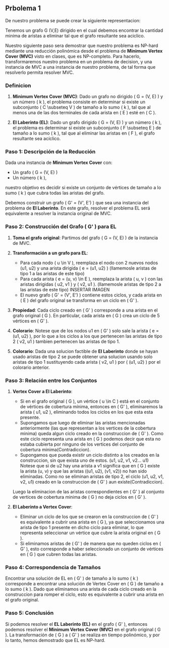 ## Prbolema 1

De nuestro problema se puede crear la siguiente representacion:

Tenemos un grafo G (V,E) dirigido en el cual debemos encontrar la cantidad minima de aristas a eliminar tal que el grafo resultante sea aciclico.

Nuestro siguiente paso sera demostrar que nuestro problema es NP-hard mediante una reducción polinómica desde el problema de **Minimum Vertex Cover (MVC)** visto en clases, que es NP-completo. Para hacerlo, transformaremos nuestro problema en un problema de decision, y una instancia de MVC a una instancia de nuestro problema, de tal forma que resolverlo permita resolver MVC.

### Definicion

1. **Minimum Vertex Cover (MVC)**: Dado un grafo no dirigido \( G = (V, E) \) y un número \( k \), el problema consiste en determinar si existe un subconjunto \( C \subseteq V \) de tamaño a lo sumo \( k \), tal que al menos una de las dos terminales de cada arista en \( E \) esté en \( C \).

2. **El Laberinto (EL)**: Dado un grafo dirigido \( G = (V, E) \) y un número \( k \), el problema es determinar si existe un subconjunto \( F \subseteq E \) de tamaño a lo sumo \( k \), tal que al eliminar las aristas en \( F \), el grafo resultante sea acíclico.

### Paso 1: Descripción de la Reducción

Dada una instancia de **Minimum Vertex Cover** con:

- Un grafo \( G = (V, E) \)
- Un número \( k \), 

nuestro objetivo es decidir si existe un conjunto de vértices de tamaño a lo sumo \( k \) que cubra todas las aristas del grafo.

Debemos construir un grafo \( G' = (V', E') \) que sea una instancia del problema de **El Laberinto**. En este grafo, resolver el problema EL será equivalente a resolver la instancia original de MVC.

### Paso 2: Construcción del Grafo \( G' \) para EL

1. **Toma el grafo original**: Partimos del grafo \( G = (V, E) \) de la instancia de MVC.

2. **Transformación a un grafo para EL**:
   - Para cada nodo \( u \in V \), reemplaza el nodo con 2 nuevos nodos \(u1, u2\) y una arista dirigida \( e = (u1, u2) \) (llamemosle aristas de tipo 1 a las aristas de este tipo)
   - Para cada arista \( e = (u, v) \in E \), reemplaza la arista \( u, v \) con las aristas dirigidas \( u2, v1 \) y \( v2, u1 \). (llamemosle aristas de tipo 2 a las aristas de este tipo)
   INSERTAR IMAGEN
   - El nuevo grafo \( G' = (V', E') \) contiene estos ciclos, y cada arista en \( E \) del grafo original se transforma en un ciclo en \( G' \).

3. **Propiedad**: Cada ciclo creado en \( G' \) corresponde a una arista en el grafo original \( G \). En particular, cada arista en \( G \) crea un ciclo de 5 vértices en \( G' \).

4. **Colorario**: Notese que de los nodos u1 en \( G' \) solo sale la arista \( e = (u1, u2) \), por lo que a los ciclos a los que pertenecen las aristas de tipo 2 \( v2, u1 \) tambien pertenecen las aristas de tipo 1. 

5. **Colorario**: Dada una solucion factible de **El Laberinto** donde se hayan usado aristas de tipo 2 se puede obtener una solucion usando solo aristas de tipo 1 sustituyendo cada arista \( v2, u1 \) por \( (u1, u2) \) por el colorario anterior.

### Paso 3: Relación entre los Conjuntos

1. **Vertex Cover a El Laberinto**:
   - Si en el grafo original \( G \), un vértice \( u \in C \) está en el conjunto de vértices de cobertura mínima, entonces en \( G' \), eliminaremos la arista \( u1, u2 \), eliminando todos los ciclos en los que esta esta presente. 
   - Supongamos que luego de eliminar las aristas mencionadas anteriormente (las que representan a los vertices de la cobertura minima) queda algun ciclo creado en la construccion de \( G' \). Como este ciclo representa una arista en \( G \) podemos decir que esta no estaba cubierta por ninguno de los vertices del conjunto de cobertura minima(Contradiccion).
   - Supongamos que pueda existir un ciclo distinto a los creados en la construccion, sin que exista uno de estos. (u1, u2, v1, v2... u1)
   Notese que si de u2 hay una arista a v1 significa que en \( G \) existe la arista \(u, v\) y que las aristas \((u1, u2), (v1, v2)\) no han sido eliminadas. Como no se eliminan aristas de tipo 2, el ciclo (u1, u2, v1, v2, u1) creado en la construccion de \( G' \) aun existe(Contradiccion).

   Luego la eliminacion de las aristas correspondientes en \( G' \) al conjunto de vertices de cobertura minima de \( G \) no deja ciclos en \( G' \).

2. **El Laberinto a Vertex Cover**:
   - Eliminar un ciclo de los que se crearon en la construccion de \( G' \) es equivalente a cubrir una arista en \( G \), ya que seleccionamos una arista de tipo 1 presente en dicho ciclo para eliminar, lo que representa seleccionar un vértice que cubre la arista original en \( G \).
   - Si eliminamos aristas de \( G' \) de manera que no queden ciclos  en \( G' \), esto corresponde a haber seleccionado un conjunto de vértices en \( G \) que cubren todas las aristas.

### Paso 4: Correspondencia de Tamaños

Encontrar una solución de EL en \( G' \) de tamaño a lo sumo \( k \) corresponde a encontrar una solución de Vertex Cover en \( G \) de tamaño a lo sumo \( k \). Dado que eliminamos una arista de cada ciclo creado en la construccion para romper el ciclo, esto es equivalente a cubrir una arista en el grafo original.

### Paso 5: Conclusión

Si podemos resolver el **EL Laberinto (EL)** en el grafo \( G' \), entonces podemos resolver el **Minimum Vertex Cover (MVC)** en el grafo original \( G \). La transformación de \( G \) a \( G' \) se realiza en tiempo polinómico, y por lo tanto, hemos demostrado que EL es NP-hard.
   